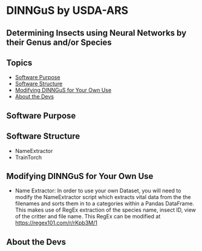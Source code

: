 # DINNGuS by USDA-ARS

## Determining Insects using Neural Networks by their Genus and/or Species

## Topics
- [Software Purpose](#software-purpose)
- [Software Structure](#software-structure)
- [Modifying DINNGuS for Your Own Use](#modifying-DINNGuS-foe-your-own-use)
- [About the Devs](#about-the-devs)

## Software Purpose


## Software Structure
* NameExtractor
* TrainTorch


## Modifying DINNGuS for Your Own Use
* Name Extractor: In order to use your own Dataset, you will need to modify the NameExtractor script which extracts vital data from the the filenames and sorts them in to a categories within a Pandas DataFrame. This makes use of RegEx extraction of the species name, insect ID, view of the critter and file name. This RegEx can be modified at https://regex101.com/r/rKpb3M/1

## About the Devs